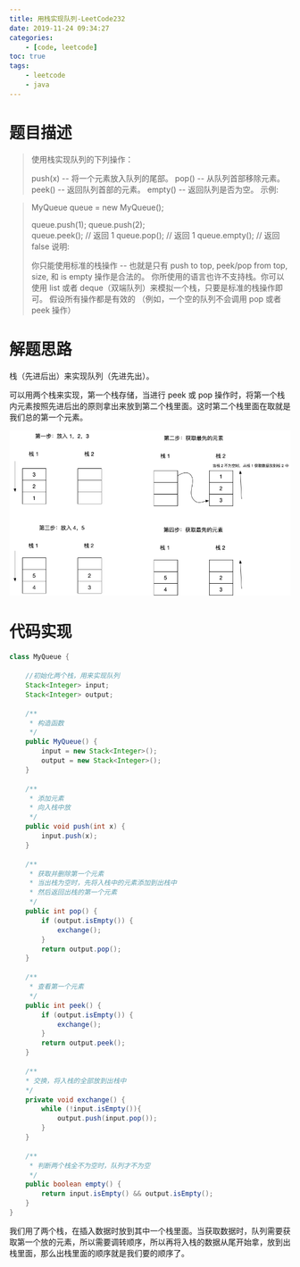 ```yaml
---
title: 用栈实现队列-LeetCode232
date: 2019-11-24 09:34:27
categories: 
	- [code, leetcode]
toc: true
tags: 
	- leetcode
	- java
---
```


# 题目描述

> 使用栈实现队列的下列操作：
>
> push(x) -- 将一个元素放入队列的尾部。
> 		pop() -- 从队列首部移除元素。
> 		peek() -- 返回队列首部的元素。
> 		empty() -- 返回队列是否为空。
> 		示例:

> MyQueue queue = new MyQueue();
>
> queue.push(1);
> 		queue.push(2);  
> 		queue.peek();  // 返回 1
> 		queue.pop();   // 返回 1
> 		queue.empty(); // 返回 false
> 		说明:
>
> 你只能使用标准的栈操作 -- 也就是只有 push to top, peek/pop from top, size, 和 is empty 操作是合法的。
> 你所使用的语言也许不支持栈。你可以使用 list 或者 deque（双端队列）来模拟一个栈，只要是标准的栈操作即可。
> 假设所有操作都是有效的 （例如，一个空的队列不会调用 pop 或者 peek 操作）



<!-- more -->

# 解题思路

栈（先进后出）来实现队列（先进先出）。

可以用两个栈来实现，第一个栈存储，当进行 peek 或 pop 操作时，将第一个栈内元素按照先进后出的原则拿出来放到第二个栈里面。这时第二个栈里面在取就是我们总的第一个元素。

![用栈实现队列](https://raw.githubusercontent.com/liunaijie/images/master/用栈实现队列.png)

<!--more-->

# 代码实现

```java
class MyQueue {

    //初始化两个栈，用来实现队列
	Stack<Integer> input;
	Stack<Integer> output;

	/**
	 * 构造函数
	 */
	public MyQueue() {
		input = new Stack<Integer>();
        output = new Stack<Integer>();
	}

	/**
	 * 添加元素
	 * 向入栈中放
	 */
	public void push(int x) {
		input.push(x);
	}

	/**
	 * 获取并删除第一个元素
	 * 当出栈为空时，先将入栈中的元素添加到出栈中
	 * 然后返回出栈的第一个元素
	 */
	public int pop() {
		if (output.isEmpty()) {
			exchange();
		}
		return output.pop();
	}

	/**
	 * 查看第一个元素
	 */
	public int peek() {
		if (output.isEmpty()) {
			exchange();
		}
		return output.peek();
	}

    /**
	* 交换，将入栈的全部放到出栈中
	*/
	private void exchange() {
		while (!input.isEmpty()){
			output.push(input.pop());
		}
	}

	/**
	 * 判断两个栈全不为空时，队列才不为空
	 */
	public boolean empty() {
		return input.isEmpty() && output.isEmpty();
	}
}
```

我们用了两个栈，在插入数据时放到其中一个栈里面。当获取数据时，队列需要获取第一个放的元素，所以需要调转顺序，所以再将入栈的数据从尾开始拿，放到出栈里面，那么出栈里面的顺序就是我们要的顺序了。